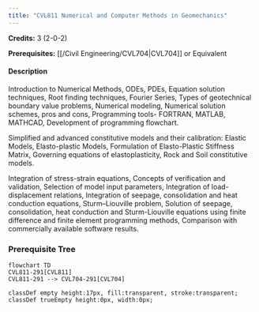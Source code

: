 ```yaml
---
title: "CVL811 Numerical and Computer Methods in Geomechanics"
---
```

**Credits:** 3 (2-0-2)

**Prerequisites:** [[/Civil Engineering/CVL704|CVL704]] or Equivalent

#### Description
Introduction to Numerical Methods, ODEs, PDEs, Equation solution techniques, Root finding techniques, Fourier Series, Types of geotechnical boundary value problems, Numerical modeling, Numerical solution schemes, pros and cons, Programming tools- FORTRAN, MATLAB, MATHCAD, Development of programming flowchart.

Simplified and advanced constitutive models and their calibration: Elastic Models, Elasto-plastic Models, Formulation of Elasto-Plastic Stiffness Matrix, Governing equations of elastoplasticity, Rock and Soil constitutive models.

Integration of stress-strain equations, Concepts of verification and validation, Selection of model input parameters, Integration of load- displacement relations, Integration of seepage, consolidation and heat conduction equations, Sturm–Liouville problem, Solution of seepage, consolidation, heat conduction and Sturm-Liouville equations using finite difference and finite element programming methods, Comparison with commercially available software results.

### Prerequisite Tree

```mermaid
flowchart TD
CVL811-291[CVL811]
CVL811-291 --> CVL704-291[CVL704]

classDef empty height:17px, fill:transparent, stroke:transparent;
classDef trueEmpty height:0px, width:0px;
```